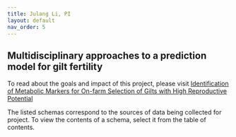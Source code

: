 ```yaml
---
title: Julang Li, PI
layout: default
nav_order: 5
---
```


## Multidisciplinary approaches to a prediction model for gilt fertility

To read about the goals and impact of this project, please visit [Identification of Metabolic Markers for On-farm Selection of Gilts with High Reproductive Potential](https://foodfromthought.ca/research/livestock/identification-of-metabolic-markers-for-on-farm-selection-of-gilts-with-high-reproductive-potential/)

The listed schemas correspond to the sources of data being collected for project. To view the contents of a schema, select it from the table of contents. 
